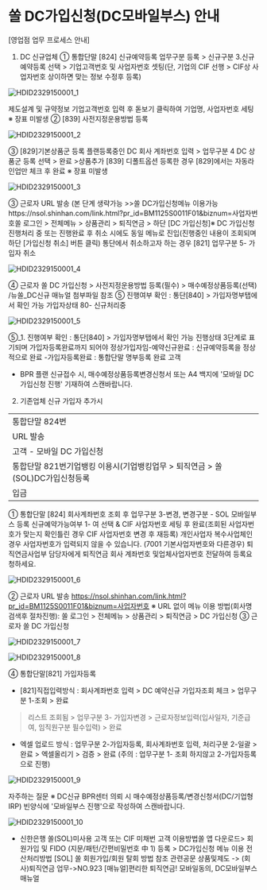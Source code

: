 # 쏠 DC가입신청(DC모바일부스) 안내
[영업점 업무 프로세스 안내]
1. DC 신규업체
① 통합단말 [824] 신규예약등록
업무구분 등록 > 신규구분 3.신규예약등록 선택 > 기업고객번호 및 사업자번호 셋팅(단, 기업의 CIF 선행 > CIF상 사업자번호 상이하면 맞는 정보 수정후 등록)

![HDID2329150001_1](HDID2329150001_1.jpg)

제도설계 및 규약정보
기업고객번호 입력 후 돋보기 클릭하여 기업명, 사업자번호 세팅
※ 장표 미발생
② [839] 사전지정운용방법 등록

![HDID2329150001_2](HDID2329150001_2.png)

③ [829]기본상품군 등록
플랜등록중인 DC 회사 계좌번호 입력 > 업무구분 4 DC 상품군 등록 선택 > 완료 >상품추가
[839] 디폴트옵션 등록한 경우 [829]에서는 자동라인업만 체크 후 완료
※ 장표 미발생

![HDID2329150001_3](HDID2329150001_3.jpg)

③ 근로자 URL 발송 (본 단계 생략가능 >>쏠 DC가입신청메뉴 이용가능https://nsol.shinhan.com/link.html?pr_id=BM1125S0011F01&biznum=사업자번호쏠 로그인 > 전체메뉴 > 상품관리 > 퇴직연금 > 하단 [DC 가입신청]※ DC 가입신청 진행처리 중 또는 진행완료 후 취소 시에도 동일 메뉴로 진입(진행중인 내용이 조회되며 하단 [가입신청 취소] 버튼 클릭)
통단에서 취소하고자 하는 경우 [821] 업무구분 5- 가입자 취소

![HDID2329150001_4](HDID2329150001_4.jpg)

④ 근로자 쏠 DC 가입신청 > 사전지정운용방법 등록(필수) > 매수예정상품등록(선택) /뉴쏠_DC신규 매뉴얼 첨부파일 참조
⑤ 진행여부 확인 : 통단[840] > 가입자명부탭에서 확인 가능
가입자상태 80- 신규처리중

![HDID2329150001_5](HDID2329150001_5.jpg)

⑤_1. 진행여부 확인 : 통단[840] > 가입자명부탭에서 확인 가능
진행상태 3단계로 표기되며 가입자등록완료까지 되어야 정상가입자임-예약신규완료 : 신규예약등록을 정상적으로 완료
 -가입자등록완료 : 통합단말 명부등록 완료 고객
* BPR 플랜 신규접수 시, 매수예정상품등록변경신청서 또는 A4 백지에 '모바일 DC 가입신청 진행' 기재하여 스캔바랍니다.
2. 기존업체 신규 가입자 추가시

<table><tbody><tr><td>통합단말 824번</td></tr><tr><td>URL 발송</td></tr><tr><td>고객 - 모바일 DC 가입신청</td></tr><tr><td>통합단말 821번기업뱅킹 이용시(기업뱅킹업무 > 퇴직연금 > 쏠(SOL)DC가입신청등록</td></tr><tr><td>입금</td></tr></tbody>
</table>


① 통합단말 [824]
회사계좌번호 조회 후 업무구분 3-변경, 변경구분 - SOL 모바일부스 등록
신규예약가능여부 1- 여 선택 & CIF 사업자번호 세팅 후 완료(조회된 사업자번호가 맞는지 확인틀린 경우 CIF 사업자번호 변경 후 재등록)
개인사업자 복수사업체인 경우 사업자번호가 입력되지 않을 수 있습니다. (7001 기본사업자번호와 다른경우)
퇴직연금사업부 담당자에게 퇴직연금 회사 계좌번호 및업체사업자번호 전달하여 등록요청하세요.

![HDID2329150001_6](HDID2329150001_6.jpg)

② 근로자 URL 발송
https://nsol.shinhan.com/link.html?pr_id=BM1125S0011F01&biznum=사업자번호
※ URL 없이 메뉴 이용 방법(회사명 검색후 절차진행): 쏠 로그인 > 전체메뉴 > 상품관리 > 퇴직연금 > DC 가입신청
③ 근로자 쏠 DC 가입신청

![HDID2329150001_7](HDID2329150001_7.png)


![HDID2329150001_8](HDID2329150001_8.png)

④ 통합단말[821] 가입자등록
* [821]직접입력방식 : 회사계좌번호 입력 > DC 예약신규 가입자조회 체크 > 업무구분 1-조회 > 완료
> 리스트 조회됨 > 업무구분 3- 가입자변경 > 근로자정보입력(입사일자, 기준급여, 임직원구분 필수입력) > 완료
* 엑셀 업로드 방식 : 업무구분 2-가입자등록, 회사계좌번호 입력, 처리구분 2-일괄 > 완료 > 엑셀올리기 > 검증 > 완료
(주의 : 업무구분 1- 조회 하지않고 2-가입자등록으로 진행)

![HDID2329150001_9](HDID2329150001_9.png)

자주하는 질문
※ DC신규 BPR센터 의뢰 시 매수예정상품등록/변경신청서(DC/기업형IRP) 빈양식에 '모바일부스 진행'으로 작성하여 스캔바랍니다.

![HDID2329150001_10](HDID2329150001_10.png)

* 신한은행 쏠(SOL)미사용 고객 또는 CIF 미채번 고객 이용방법쏠 앱 다운로드> 회원가입 및 FIDO (지문/패턴/간편비밀번호 中 1) 등록 > DC가입신청 메뉴 이용
전산처리방법 [SOL] 쏠 회원가입/회원 탈회 방법 참조
관련공문
상품및제도 -> (회사)퇴직연금 업무->NO.923 [매뉴얼]편리한 퇴직연금! 모바일동의, DC모바일부스 매뉴얼
